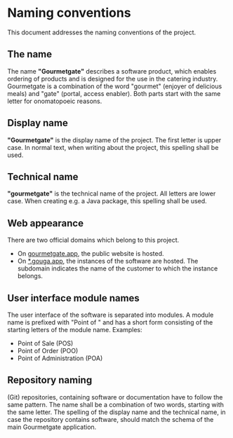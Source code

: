 # Naming conventions

This document addresses the naming conventions of the project.

## The name

The name **"Gourmetgate"** describes a software product, which enables ordering of products and is designed for the use
in the catering industry.
Gourmetgate is a combination of the word "gourmet" (enjoyer of delicious meals) and "gate" (portal, access enabler).
Both parts start with the same letter for onomatopoeic reasons.

## Display name

**"Gourmetgate"** is the display name of the project. The first letter is upper case. In normal text, when writing about
the project, this spelling shall be used.

## Technical name

**"gourmetgate"** is the technical name of the project. All letters are lower case. When creating e.g. a Java package,
this spelling shall be used.

## Web appearance

There are two official domains which belong to this project.

- On [gourmetgate.app](https://gourmetgate.app), the public website is hosted.
- On [*.gouga.app](https://gouga.app), the instances of the software are hosted. The subdomain indicates the name of the
  customer to which the instance belongs.

## User interface module names

The user interface of the software is separated into modules. A module name is prefixed with "Point of " and has a short
form consisting of the starting letters of the module name. Examples:

- Point of Sale (POS)
- Point of Order (POO)
- Point of Administration (POA)

## Repository naming

(Git) repositories, containing software or documentation have to follow the same pattern. The name shall be a combination of
two words, starting with the same letter. The spelling of the display name and the technical name, in case the repository
contains software, should match the schema of the main Gourmetgate application.
